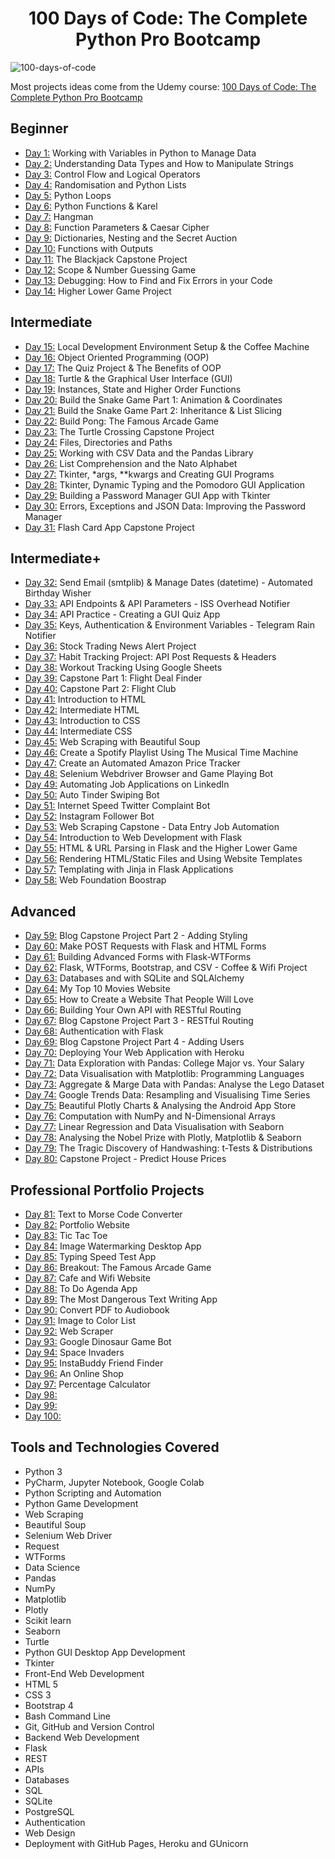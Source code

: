<h1 align="center">100 Days of Code: The Complete Python Pro Bootcamp
</h1>

![100-days-of-code](https://user-images.githubusercontent.com/88469667/179079290-5022897f-0598-4c7a-bd3b-65031a579a5f.gif)



Most projects ideas come from the Udemy course: [100 Days of Code: The Complete Python Pro Bootcamp](https://www.udemy.com/course/100-days-of-code/)


## Beginner
- [Day 1:](https://github.com/dra7400/100-days-of-code/tree/main/day01) Working with Variables in Python to Manage Data
- [Day 2:](https://github.com/dra7400/100-days-of-code/tree/main/day02) Understanding Data Types and How to Manipulate Strings
- [Day 3:](https://github.com/dra7400/100-days-of-code/tree/main/day03) Control Flow and Logical Operators
- [Day 4:](https://github.com/dra7400/100-days-of-code/tree/main/day04) Randomisation and Python Lists
- [Day 5:](https://github.com/dra7400/100-days-of-code/tree/main/day05) Python Loops
- [Day 6:](https://github.com/dra7400/100-days-of-code/tree/main/day06) Python Functions & Karel
- [Day 7:](https://github.com/dra7400/100-days-of-code/tree/main/day07) Hangman
- [Day 8:](https://github.com/dra7400/100-days-of-code/tree/main/day08) Function Parameters & Caesar Cipher
- [Day 9:](https://github.com/dra7400/100-days-of-code/tree/main/day09) Dictionaries, Nesting and the Secret Auction
- [Day 10:](https://github.com/dra7400/100-days-of-code/tree/main/day10) Functions with Outputs
- [Day 11:](https://github.com/dra7400/100-days-of-code/tree/main/day11) The Blackjack Capstone Project
- [Day 12:](https://github.com/dra7400/100-days-of-code/tree/main/day12) Scope & Number Guessing Game
- [Day 13:](https://github.com/dra7400/100-days-of-code/tree/main/day13) Debugging: How to Find and Fix Errors in your Code
- [Day 14:](https://github.com/dra7400/100-days-of-code/tree/main/day14) Higher Lower Game Project

## Intermediate
- [Day 15:](https://github.com/dra7400/100-days-of-code/tree/main/day15) Local Development Environment Setup & the Coffee Machine
- [Day 16:](https://github.com/dra7400/100-days-of-code/tree/main/day16) Object Oriented Programming (OOP)
- [Day 17:](https://github.com/dra7400/100-days-of-code/tree/main/day17) The Quiz Project & The Benefits of OOP
- [Day 18:](https://github.com/dra7400/100-days-of-code/tree/main/day18) Turtle & the Graphical User Interface (GUI)
- [Day 19:](https://github.com/dra7400/100-days-of-code/tree/main/day19) Instances, State and Higher Order Functions
- [Day 20:](https://github.com/dra7400/100-days-of-code/tree/main/day20) Build the Snake Game Part 1: Animation & Coordinates
- [Day 21:](https://github.com/dra7400/100-days-of-code/tree/main/day21) Build the Snake Game Part 2: Inheritance & List Slicing
- [Day 22:](https://github.com/dra7400/100-days-of-code/tree/main/day22) Build Pong: The Famous Arcade Game
- [Day 23:](https://github.com/dra7400/100-days-of-code/tree/main/day23) The Turtle Crossing Capstone Project
- [Day 24:](https://github.com/dra7400/100-days-of-code/tree/main/day24) Files, Directories and Paths
- [Day 25:](https://github.com/dra7400/100-days-of-code/tree/main/day25) Working with CSV Data and the Pandas Library
- [Day 26:](https://github.com/dra7400/100-days-of-code/tree/main/day26) List Comprehension and the Nato Alphabet
- [Day 27:](https://github.com/dra7400/100-days-of-code/tree/main/day27) Tkinter, *args, **kwargs and Creating GUI Programs
- [Day 28:](https://github.com/dra7400/100-days-of-code/tree/main/day28) Tkinter, Dynamic Typing and the Pomodoro GUI Application
- [Day 29:](https://github.com/dra7400/100-days-of-code/tree/main/day29) Building a Password Manager GUI App with Tkinter
- [Day 30:](https://github.com/dra7400/100-days-of-code/tree/main/day30) Errors, Exceptions and JSON Data: Improving the Password Manager
- [Day 31:](https://github.com/dra7400/100-days-of-code/tree/main/day31) Flash Card App Capstone Project

## Intermediate+
- [Day 32:](https://github.com/dra7400/100-days-of-code/tree/main/day32) Send Email (smtplib) & Manage Dates (datetime) - Automated Birthday Wisher
- [Day 33:](https://github.com/dra7400/100-days-of-code/tree/main/day33) API Endpoints & API Parameters - ISS Overhead Notifier
- [Day 34:](https://github.com/dra7400/100-days-of-code/tree/main/day34) API Practice - Creating a GUI Quiz App
- [Day 35:](https://github.com/dra7400/100-days-of-code/tree/main/day35) Keys, Authentication & Environment Variables - Telegram Rain Notifier
- [Day 36:](https://github.com/dra7400/100-days-of-code/tree/main/day36) Stock Trading News Alert Project
- [Day 37:](https://github.com/dra7400/100-days-of-code/tree/main/day37) Habit Tracking Project: API Post Requests & Headers
- [Day 38:](https://github.com/dra7400/100-days-of-code/tree/main/day38) Workout Tracking Using Google Sheets
- [Day 39:](https://github.com/dra7400/100-days-of-code/tree/main/day39) Capstone Part 1: Flight Deal Finder
- [Day 40:](https://github.com/dra7400/100-days-of-code/tree/main/day40) Capstone Part 2: Flight Club
- [Day 41:](https://github.com/dra7400/100-days-of-code/tree/main/day41) Introduction to HTML
- [Day 42:](https://github.com/dra7400/100-days-of-code/tree/main/day42) Intermediate HTML
- [Day 43:](https://github.com/dra7400/100-days-of-code/tree/main/day43) Introduction to CSS
- [Day 44:](https://github.com/dra7400/100-days-of-code/tree/main/day44) Intermediate CSS
- [Day 45:](https://github.com/dra7400/100-days-of-code/tree/main/day45) Web Scraping with Beautiful Soup
- [Day 46:](https://github.com/dra7400/100-days-of-code/tree/main/day46) Create a Spotify Playlist Using The Musical Time Machine
- [Day 47:](https://github.com/dra7400/100-days-of-code/tree/main/day47) Create an Automated Amazon Price Tracker
- [Day 48:](https://github.com/dra7400/100-days-of-code/tree/main/day48) Selenium Webdriver Browser and Game Playing Bot
- [Day 49:](https://github.com/dra7400/100-days-of-code/tree/main/day49) Automating Job Applications on LinkedIn
- [Day 50:](https://github.com/dra7400/100-days-of-code/tree/main/day50) Auto Tinder Swiping Bot
- [Day 51:](https://github.com/dra7400/100-days-of-code/tree/main/day51) Internet Speed Twitter Complaint Bot
- [Day 52:](https://github.com/dra7400/100-days-of-code/tree/main/day52) Instagram Follower Bot
- [Day 53:](https://github.com/dra7400/100-days-of-code/tree/main/day53) Web Scraping Capstone - Data Entry Job Automation
- [Day 54:](https://github.com/dra7400/100-days-of-code/tree/main/day54) Introduction to Web Development with Flask
- [Day 55:](https://github.com/dra7400/100-days-of-code/tree/main/day55) HTML & URL Parsing in Flask and the Higher Lower Game
- [Day 56:](https://github.com/dra7400/100-days-of-code/tree/main/day56) Rendering HTML/Static Files and Using Website Templates
- [Day 57:](https://github.com/dra7400/100-days-of-code/tree/main/day57) Templating with Jinja in Flask Applications
- [Day 58:](https://github.com/dra7400/100-days-of-code/tree/main/day58) Web Foundation Boostrap

## Advanced
- [Day 59:](https://github.com/dra7400/100-days-of-code/tree/main/day59) Blog Capstone Project Part 2 - Adding Styling
- [Day 60:](https://github.com/dra7400/100-days-of-code/tree/main/day60) Make POST Requests with Flask and HTML Forms
- [Day 61:](https://github.com/dra7400/100-days-of-code/tree/main/day61) Building Advanced Forms with Flask-WTForms
- [Day 62:](https://github.com/dra7400/100-days-of-code/tree/main/day62) Flask, WTForms, Bootstrap, and CSV - Coffee & Wifi Project
- [Day 63:](https://github.com/dra7400/100-days-of-code/tree/main/day63) Databases and with SQLite and SQLAlchemy
- [Day 64:](https://github.com/dra7400/100-days-of-code/tree/main/day64) My Top 10 Movies Website
- [Day 65:](https://github.com/dra7400/100-days-of-code/tree/main/day65) How to Create a Website That People Will Love
- [Day 66:](https://github.com/dra7400/100-days-of-code/tree/main/day66) Building Your Own API with RESTful Routing
- [Day 67:](https://github.com/dra7400/100-days-of-code/tree/main/day67) Blog Capstone Project Part 3 - RESTful Routing
- [Day 68:](https://github.com/dra7400/100-days-of-code/tree/main/day68) Authentication with Flask
- [Day 69:](https://github.com/dra7400/100-days-of-code/tree/main/day69) Blog Capstone Project Part 4 - Adding Users
- [Day 70:](https://github.com/dra7400/100-days-of-code/tree/main/day70) Deploying Your Web Application with Heroku
- [Day 71:](https://github.com/dra7400/100-days-of-code/tree/main/day71) Data Exploration with Pandas: College Major vs. Your Salary
- [Day 72:](https://github.com/dra7400/100-days-of-code/tree/main/day72) Data Visualisation with Matplotlib: Programming Languages
- [Day 73:](https://github.com/dra7400/100-days-of-code/tree/main/day73) Aggregate & Marge Data with Pandas: Analyse the Lego Dataset
- [Day 74:](https://github.com/dra7400/100-days-of-code/tree/main/day74) Google Trends Data: Resampling and Visualising Time Series
- [Day 75:](https://github.com/dra7400/100-days-of-code/tree/main/day75) Beautiful Plotly Charts & Analysing the Android App Store
- [Day 76:](https://github.com/dra7400/100-days-of-code/tree/main/day76) Computation with NumPy and N-Dimensional Arrays
- [Day 77:](https://github.com/dra7400/100-days-of-code/tree/main/day77) Linear Regression and Data Visualisation with Seaborn
- [Day 78:](https://github.com/dra7400/100-days-of-code/tree/main/day78) Analysing the Nobel Prize with Plotly, Matplotlib & Seaborn
- [Day 79:](https://github.com/dra7400/100-days-of-code/tree/main/day79) The Tragic Discovery of Handwashing: t-Tests & Distributions
- [Day 80:](https://github.com/dra7400/100-days-of-code/tree/main/day80) Capstone Project - Predict House Prices

## Professional Portfolio Projects
- [Day 81:](https://github.com/dra7400/100-days-of-code/tree/main/day81) Text to Morse Code Converter
- [Day 82:](https://github.com/dra7400/100-days-of-code/tree/main/day82) Portfolio Website
- [Day 83:](https://github.com/dra7400/100-days-of-code/tree/main/day83) Tic Tac Toe
- [Day 84:](https://github.com/dra7400/100-days-of-code/tree/main/day84) Image Watermarking Desktop App
- [Day 85:](https://github.com/dra7400/100-days-of-code/tree/main/day85) Typing Speed Test App
- [Day 86:](https://github.com/dra7400/100-days-of-code/tree/main/day86) Breakout: The Famous Arcade Game
- [Day 87:](https://github.com/dra7400/100-days-of-code/tree/main/day87) Cafe and Wifi Website
- [Day 88:](https://github.com/dra7400/100-days-of-code/tree/main/day88) To Do Agenda App
- [Day 89:](https://github.com/dra7400/100-days-of-code/tree/main/day89) The Most Dangerous Text Writing App
- [Day 90:](https://github.com/dra7400/100-days-of-code/tree/main/day90) Convert PDF to Audiobook
- [Day 91:](https://github.com/dra7400/100-days-of-code/tree/main/day91) Image to Color List
- [Day 92:](https://github.com/dra7400/100-days-of-code/tree/main/day92) Web Scraper
- [Day 93:](https://github.com/dra7400/100-days-of-code/tree/main/day93) Google Dinosaur Game Bot
- [Day 94:](https://github.com/dra7400/100-days-of-code/tree/main/day94) Space Invaders
- [Day 95:](https://github.com/dra7400/100-days-of-code/tree/main/day95) InstaBuddy Friend Finder
- [Day 96:](https://github.com/dra7400/100-days-of-code/tree/main/day96) An Online Shop
- [Day 97:](https://github.com/dra7400/100-days-of-code/tree/main/day97) Percentage Calculator
- [Day 98:](https://github.com/dra7400/100-days-of-code/tree/main/day98) 
- [Day 99:](https://github.com/dra7400/100-days-of-code/tree/main/day99) 
- [Day 100:](https://github.com/dra7400/100-days-of-code/tree/main/day100) 
## Tools and Technologies Covered
- Python 3
- PyCharm, Jupyter Notebook, Google Colab
- Python Scripting and Automation
- Python Game Development
- Web Scraping
- Beautiful Soup
- Selenium Web Driver
- Request
- WTForms
- Data Science
- Pandas
- NumPy
- Matplotlib
- Plotly
- Scikit learn
- Seaborn
- Turtle
- Python GUI Desktop App Development
- Tkinter
- Front-End Web Development
- HTML 5
- CSS 3
- Bootstrap 4
- Bash Command Line
- Git, GitHub and Version Control
- Backend Web Development
- Flask
- REST
- APIs
- Databases
- SQL
- SQLite
- PostgreSQL
- Authentication
- Web Design
- Deployment with GitHub Pages, Heroku and GUnicorn
